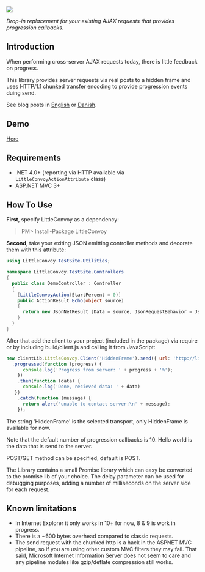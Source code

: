 <img src="https://raw.github.com/poulfoged/little-convoy/master/graphics/LittleConvoy%20Logo.png" />

*Drop-in replacement for your existing AJAX requests that provides progression callbacks.*

Introduction
------------
When performing cross-server AJAX requests today, there is little feedback on progress.

This library provides server requests via real posts to a hidden frame and uses HTTP/1.1 chunked transfer encoding to
provide progression events duing send.

See blog posts in 
[English](http://complexitymaze.com/2014/03/25/javascript-promises-server-call-with-progress-indicator")
or
[Danish](http://qed.dk/poul-foged/2014/03/25/javasscript-promises-server-kald-med-progress-indikator").

Demo
----
[Here](http://poulfoged.github.io/little-convoy/)


Requirements
------------
* .NET 4.0+ (reporting via HTTP available via `LittleConvoyActionAttribute` class)
* ASP.NET MVC 3+

How To Use
----------
**First**, specify LittleConvoy as a dependency:

> PM> Install-Package LittleConvoy

**Second**, take your exiting JSON emitting controller methods and decorate them with this attribute:

```csharp
using LittleConvoy.TestSite.Utilities;

namespace LittleConvoy.TestSite.Controllers
{
  public class DemoController : Controller
  {
    [LittleConvoyAction(StartPercent = 0)]
    public ActionResult Echo(object source)
    {
      return new JsonNetResult {Data = source, JsonRequestBehavior = JsonRequestBehavior.AllowGet};
    }
  }
}
```

After that add the client to your project (included in the package) via require or by including build/client.js
and calling it from JavaScript:

```javascript
new clientLib.LittleConvoy.Client('HiddenFrame').send({ url: 'http://littleconvoy.devchamp.com/demo/echo', delay: 0 }, { Hello: 'World'})
  .progressed(function (progress) {
      console.log('Progress from server: ' + progress + '%');
    })
    .then(function (data) {
      console.log('Done, recieved data: ' + data)
   })
    .catch(function (message) {
      return alert('unable to contact server:\n' + message);
    });
```

The string 'HiddenFrame' is the selected transport, only HiddenFrame is available for now.

Note that the default number of progression callbacks is 10. Hello world is the data that is send to the server. 

POST/GET method can be specified, default is POST.

The Library contains a small Promise library which can easy be converted to the promise lib of your choice. The delay parameter can be used for 
debugging purposes, adding a number of milliseconds on the server side for each request.

Known limitations
-----------------
* In Internet Explorer it only works in 10+ for now, 8 & 9 is work in progress.
* There is a ~600 bytes overhead compared to classic requests.
* The send request with the chunked http is a hack in the ASPNET MVC pipeline, so if you are using other custom MVC filters they may fail. 
That said, Microsoft Internet Information Server does not seem to care and any pipeline modules like gzip/deflate compression still works.

